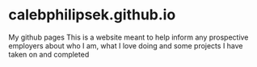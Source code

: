 # calebphilipsek.github.io
My github pages
This is a website meant to help inform any prospective employers about who I am, what I love doing and some projects I have taken on and completed